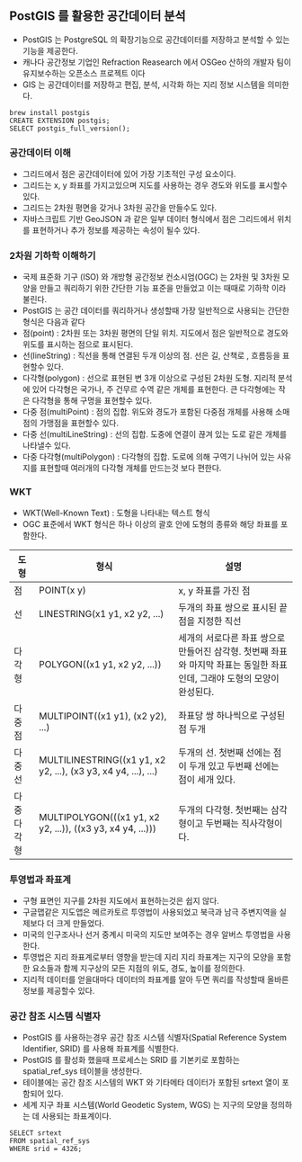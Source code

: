 
## PostGIS 를 활용한 공간데이터 분석

* PostGIS 는 PostgreSQL 의 확장기능으로 공간데이터를 저장하고 분석할 수 있는 기능을 제공한다.
* 캐나다 공간정보 기업인 Refraction Reasearch 에서 OSGeo 산하의 개발자 팀이 유지보수하는 오픈소스 프로젝트 이다
* GIS 는 공간데이터를 저장하고 편집, 분석, 시각화 하는 지리 정보 시스템을 의미한다.
```
brew install postgis
CREATE EXTENSION postgis;
SELECT postgis_full_version();
```

### 공간데이터 이해

* 그리드에서 점은 공간데이터에 있어 가장 기초적인 구성 요소이다.
* 그리드는 x, y 좌표를 가지고있으며 지도를 사용하는 경우 경도와 위도를 표시할수 있다.
* 그리드는 2차원 평면을 갖거나 3차원 공간을 만들수도 있다.
* 자바스크립트 기반 GeoJSON 과 같은 일부 데이터 형식에서 점은 그리드에서 위치를 표현하거나 추가 정보를 제공하는 속성이 될수 있다.

### 2차원 기하학 이해하기

* 국제 표준화 기구 (ISO) 와 개방형 공간정보 컨소시엄(OGC) 는 2차원 및 3차원 모양을 만들고 쿼리하기 위한 간단한 기능 표준을 만들었고 이는 때때로 기하학 이라 불린다.
* PostGIS 는 공간 데이터를 쿼리하거나 생성할때 가장 일반적으로 사용되는 간단한 형식은 다음과 같다
* 점(point) : 2차원 또는 3차원 평면의 단일 위치. 지도에서 점은 일반적으로 경도와 위도를 표시하는 점으로 표시된다.
* 선(lineString) : 직선을 통해 연결된 두개 이상의 점. 선은 길, 산책로 , 흐름등을 표현할수 있다.
* 다각형(polygon) : 선으로 표현된 변 3개 이상으로 구성된 2차원 도형. 지리적 분석에 있어 다각형은 국가나, 주 건무르 수역 같은 개체를 표현한다. 큰 다각형에는 작은 다각형을 통해 구멍을 표현할수 있다.
* 다중 점(multiPoint) : 점의 집합. 위도와 경도가 포함된 다중점 개체를 사용해 소매점의 가맹점을 표현할수 있다.
* 다중 선(multiLineString) : 선의 집합. 도중에 연결이 끊겨 있는 도로 같은 개체를 나타낼수 있다.
* 다중 다각형(multiPolygon) : 다각형의 집합. 도로에 의해 구역기 나뉘어 있는 사유지를 표현할때 여러개의 다각형 개체를 만드는것 보다 편한다.

### WKT

* WKT(Well-Known Text) : 도형을 나타내는 텍스트 형식
* OGC 표준에서 WKT 형식은 하나 이상의 괄호 안에 도형의 종류와 해당 좌표를 포함한다.

|도형|형식| 설명                                                                    |
|---|---|-----------------------------------------------------------------------|
|점|POINT(x y)| x, y 좌표를 가진 점                                                         |
|선|LINESTRING(x1 y1, x2 y2, ...)| 두개의 좌표 쌍으로 표시된 끝점을 지정한 직선                                             |
|다각형|POLYGON((x1 y1, x2 y2, ...))| 세개의 서로다른 좌표 쌍으로 만들어진 삼각형. 첫번째 좌표와 마지막 좌표는 동일한 좌표인데, 그래야 도형의 모양이 완성된다. |
|다중점|MULTIPOINT((x1 y1), (x2 y2), ...)| 좌표당 쌍 하나씩으로 구성된 점 두개                                                  |
|다중선|MULTILINESTRING((x1 y1, x2 y2, ...), (x3 y3, x4 y4, ...), ...)| 두개의 선. 첫번째 선에는 점이 두개 있고 두번째 선에는 점이 세개 있다.                             |
|다중 다각형|MULTIPOLYGON(((x1 y1, x2 y2, ...)), ((x3 y3, x4 y4, ...)))| 두개의 다각형. 첫번째는 삼각형이고 두번째는 직사각형이다.                                      |

### 투영법과 좌표계

* 구형 표면인 지구를 2차원 지도에서 표현하는것은 쉽지 않다.
* 구글맵같은 지도앱은 메르카토르 투영법이 사용되었고 북극과 남극 주변지역을 실제보다 더 크게 만들었다.
* 미국의 인구조사나 선거 중계시 미국의 지도만 보여주는 경우 알버스 투영법을 사용한다.
* 투영법은 지리 좌표계로부터 영향을 받는데 지리 지리 좌표계는 지구의 모양을 포함한 요소들과 함께 지구상의 모든 지점의 위도, 경도, 높이를 정의한다.
* 지리적 데이터를 얻을대마다 데이터의 좌표계를 알아 두면 쿼리를 작성할때 올바른 정보를 제공할수 있다.

### 공간 참조 시스템 식별자

* PostGIS 를 사용하는경우 공간 참조 시스템 식별자(Spatial Reference System Identifier, SRID) 를 사용해 좌표계를 식별한다.
* PostGIS 를 활성화 했을때 프로세스는 SRID 를 기본키로 포함하는 spatial_ref_sys 테이블을 생성한다.
* 테이블에는 공간 참조 시스템의 WKT 와 기타메타 데이터가 포함된 srtext 열이 포함되어 있다.
* 세계 지구 좌표 시스템(World Geodetic System, WGS) 는 지구의 모양을 정의하는 데 사용되는 좌표계이다.
```
SELECT srtext
FROM spatial_ref_sys
WHERE srid = 4326;
```